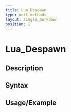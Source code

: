 ```yaml
---
title: Lua_Despawn
type: unit_methods
layout: single_markdown
position: 1
---
```


# Lua_Despawn

## Description

## Syntax

## Usage/Example


